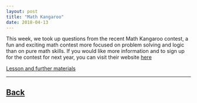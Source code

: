 ```yaml
---
layout: post
title: "Math Kangaroo"
date: 2018-04-13
---
```

This week, we took up questions from the recent Math Kangaroo contest, a fun and exciting math contest more focused on problem solving and logic than on pure math skills. If you would like more information and to sign up for the contest for next year, you can visit their website [here](https://kangaroo.math.ca/)

[Lesson and further materials](https://docs.google.com/presentation/d/1acDBDyGZ0vc51NFmTGUclVBlhzULGMSQMeeMubQVM00/edit?usp=sharing )
___	

## [Back](/blog)


